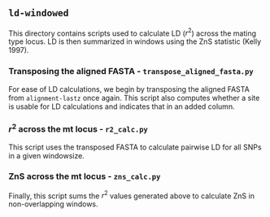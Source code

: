 
## `ld-windowed`

This directory contains scripts used to calculate LD ($r^2$) across the mating type
locus. LD is then summarized in windows using the ZnS statistic (Kelly 1997).

### Transposing the aligned FASTA - `transpose_aligned_fasta.py`

For ease of LD calculations, we begin by transposing the aligned FASTA
from `alignment-lastz` once again. This script also computes whether a
site is usable for LD calculations and indicates that in an added column.

### $r^2$ across the mt locus - `r2_calc.py`

This script uses the transposed FASTA to calculate pairwise LD
for all SNPs in a given windowsize. 

### ZnS across the mt locus - `zns_calc.py`

Finally, this script sums the $r^2$ values generated above to 
calculate ZnS in non-overlapping windows.
